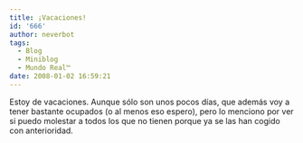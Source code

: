 ```yaml
---
title: ¡Vacaciones!
id: '666'
author: neverbot
tags:
  - Blog
  - Miniblog
  - Mundo Real™
date: 2008-01-02 16:59:21
---
```


Estoy de vacaciones. Aunque sólo son unos pocos días, que además voy a tener bastante ocupados (o al menos eso espero), pero lo menciono por ver si puedo molestar a todos los que no tienen porque ya se las han cogido con anterioridad.